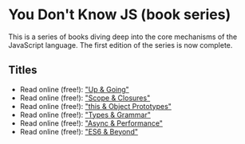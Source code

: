 # You Don't Know JS (book series)

This is a series of books diving deep into the core mechanisms of the JavaScript language. The first edition of the series is now complete.


## Titles

* Read online (free!): ["Up & Going"](up\%20&\%20going/README.md#you-dont-know-js-up--going)
* Read online (free!): ["Scope & Closures"](scope\%20&\%20closures/README.md#you-dont-know-js-scope--closures)
* Read online (free!): ["this & Object Prototypes"](this\%20&\%20object\%20prototypes/README.md#you-dont-know-js-this--object-prototypes)
* Read online (free!): ["Types & Grammar"](types\%20&\%20grammar/README.md#you-dont-know-js-types--grammar)
* Read online (free!): ["Async & Performance"](async\%20&\%20performance/README.md#you-dont-know-js-async--performance)
* Read online (free!): ["ES6 & Beyond"](es6\%20&\%20beyond/README.md#you-dont-know-js-es6--beyond)
